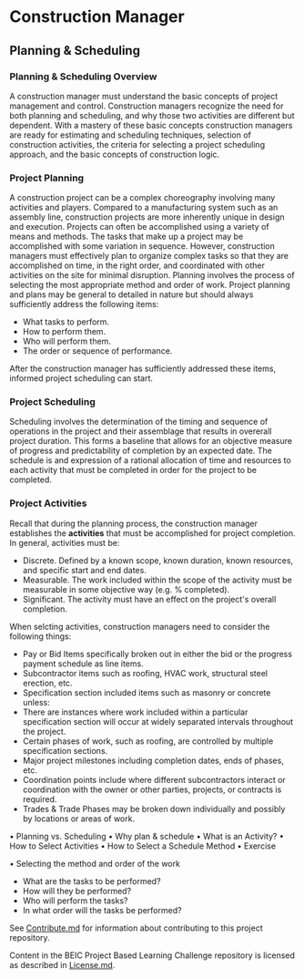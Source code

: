 # Construction Manager
## Planning & Scheduling
### Planning & Scheduling Overview
A construction manager must understand the basic concepts of project management and control. Construction managers recognize the need for both planning and scheduling, and why those two activities are different but dependent.  With a mastery of these basic concepts construction managers are ready for estimating and scheduling techniques, selection of construction activities, the criteria for selecting a project scheduling approach, and the basic concepts of construction logic.

### Project Planning
A construction project can be a complex choreography involving many activities and players. Compared to a manufacturing system such as an assembly line, construction projects are more inherently unique in design and execution.  Projects can often be accomplished using a variety of means and methods.  The tasks that make up a project may be accomplished with some variation in sequence.  However, construction managers must effectively plan to organize complex tasks so that they are accomplished on time, in the right order, and coordinated with other activities on the site for minimal disruption.  Planning involves the process of selecting the most appropriate method and order of work.  Project planning and plans may be general to detailed in nature but should always sufficiently address the following items:

* What tasks to perform.
* How to perform them. 
* Who will perform them.
* The order or sequence of performance.

After the construction manager has sufficiently addressed these items, informed project scheduling can start.

### Project Scheduling
Scheduling involves the determination of the timing and sequence of operations in the project and their assemblage that results in overerall project duration. This forms a baseline that allows for an objective measure of progress and predictability of completion by an expected date. The schedule is and expression of a rational allocation of time and resources to each activity that must be completed in order for the project to be completed. 

### Project Activities
Recall that during the planning process, the construction manager establishes the **activities** that must be accomplished for project completion. In general, activities must be:

* Discrete. Defined by a known scope, known duration, known resources, and specific start and end dates.
* Measurable. The work included within the scope of the activity must be measurable in some objective way (e.g. % completed).
* Significant. The activity must have an effect on the project's overall completion.

When selcting activities, construction managers need to consider the following things:

* Pay or Bid Items specifically broken out in either the bid or the progress payment schedule as line items.
* Subcontractor items such as roofing, HVAC work, structural steel erection, etc.
* Specification section included items such as masonry or concrete unless:
 * There are instances where work included within a particular specification section will occur at widely separated intervals throughout the project. 
 * Certain phases of work, such as roofing, are controlled by multiple specification sections.
* Major project milestones including completion dates, ends of phases, etc.
* Coordination points include where different subcontractors interact or coordination with the owner or other parties, projects, or contracts is required.
* Trades & Trade Phases may be broken down individually and possibly by locations or areas of work.

• Planning vs. Scheduling
• Why plan & schedule
• What is an Activity?
• How to Select Activities
• How to Select a Schedule Method
• Exercise

• Selecting the method and order of the work
- What are the tasks to be performed?
- How will they be performed?
- Who will perform the tasks?
- In what order will the tasks be performed?

See [Contribute.md](https://github.com/BEICBIM/BEICPBLChallenge/blob/master/Contribute.md) for information about contributing to this project repository.

Content in the BEIC Project Based Learning Challenge repository is licensed as described in [License.md](https://github.com/BEICBIM/BEICPBLChallenge/blob/master/License.md).
